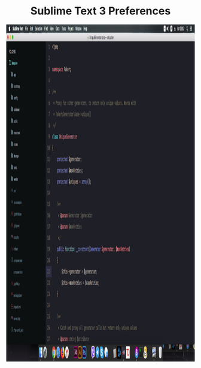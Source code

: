 <h1 align="center">Sublime Text 3 Preferences</h1>

<p align="center">
  <img width="1600" height="900" src="https://github.com/Waldemar-Dassler/sublime/blob/master/screenshot.png">
</p>